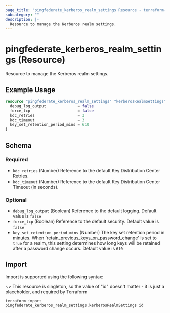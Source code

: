 ```yaml
---
page_title: "pingfederate_kerberos_realm_settings Resource - terraform-provider-pingfederate"
subcategory: ""
description: |-
  Resource to manage the Kerberos realm settings.
---
```


# pingfederate_kerberos_realm_settings (Resource)

Resource to manage the Kerberos realm settings.

## Example Usage

```terraform
resource "pingfederate_kerberos_realm_settings" "kerberosRealmSettings" {
  debug_log_output              = false
  force_tcp                     = false
  kdc_retries                   = 3
  kdc_timeout                   = 3
  key_set_retention_period_mins = 610
}
```

<!-- schema generated by tfplugindocs -->
## Schema

### Required

- `kdc_retries` (Number) Reference to the default Key Distribution Center Retries.
- `kdc_timeout` (Number) Reference to the default Key Distribution Center Timeout (in seconds).

### Optional

- `debug_log_output` (Boolean) Reference to the default logging. Default value is `false`
- `force_tcp` (Boolean) Reference to the default security. Default value is `false`
- `key_set_retention_period_mins` (Number) The key set retention period in minutes. When 'retain_previous_keys_on_password_change' is set to `true` for a realm, this setting determines how long keys will be retained after a password change occurs. Default value is `610`

## Import

Import is supported using the following syntax:

~> This resource is singleton, so the value of "id" doesn't matter - it is just a placeholder, and required by Terraform

```shell
terraform import pingfederate_kerberos_realm_settings.kerberosRealmSettings id
```